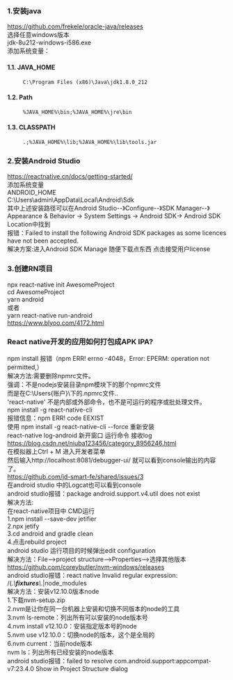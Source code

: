 ### 1.安装java  
https://github.com/frekele/oracle-java/releases <BR/>
选择任意windows版本 <BR/>
jdk-8u212-windows-i586.exe <BR/>
添加系统变量：<BR/>
#### 1.1.    JAVA_HOME 
         C:\Program Files (x86)\Java\jdk1.8.0_212
#### 1.2.   Path
         %JAVA_HOME%\bin;%JAVA_HOME%\jre\bin 
#### 1.3.  CLASSPATH 
         .;%JAVA_HOME%\lib;%JAVA_HOME%\lib\tools.jar

### 2.安装Android Studio 
https://reactnative.cn/docs/getting-started/ <BR/>
添加系统变量 <BR/>
ANDROID_HOME <BR/>
C:\Users\admin\AppData\Local\Android\Sdk <BR/>
其中上述安装路径可以在Android Studio--》Configure--》SDK Manager--》Appearance & Behavior → System Settings → Android SDK→ Android SDK Location中找到 <BR/>
报错：Failed to install the following Android SDK packages as some licences have not been accepted.<BR/>
解决方案:进入Android SDK Manage 随便下载点东西 点击接受用户license <BR/>

### 3.创建RN项目
npx react-native init AwesomeProject <BR/>
cd AwesomeProject <BR/>
yarn android <BR/>
或者 <BR/>
yarn react-native run-android <BR/>
https://www.blyoo.com/4172.html  <BR/>

### React native开发的应用如何打包成APK IPA?
npm install 报错（npm ERR! errno -4048，Error: EPERM: operation not permitted,）  <BR/>
解决方法:需要删除npmrc文件。<BR/>
强调：不是nodejs安装目录npm模块下的那个npmrc文件 <BR/>
而是在C:\Users\{账户}\下的.npmrc文件.. <BR/>
'react-native' 不是内部或外部命令，也不是可运行的程序或批处理文件。 <BR/>
npm install -g react-native-cli <BR/>
报错信息：npm ERR! code EEXIST  <BR/>
使用 npm install -g react-native-cli --force 重新安装 <BR/>
react-native log-android  新开窗口  运行命令 接收log <BR/>
https://blog.csdn.net/niuba123456/category_8956246.html <BR/>
在模拟器上Ctrl + M 进入开发者菜单 <BR/>
然后输入http://localhost:8081/debugger-ui/ 就可以看到console输出的内容了。 <BR/>
https://github.com/jd-smart-fe/shared/issues/3 <BR/>
在android studio 中的Logcat也可以看到console <BR/>
android studio报错：package android.support.v4.util does not exist  <BR/>
解决方法: <BR/>
在react-native项目中 CMD运行  <BR/>
1.npm install --save-dev jetifier  <BR/>
2.npx jetify  <BR/>
3.cd android and gradle clean  <BR/>
4.点击rebuild project <BR/>
android studio 运行项目的时候弹出edit configuration <BR/>
解决方法：File-->project structure-->Properties-->选择其他版本 <BR/>
https://github.com/coreybutler/nvm-windows/releases <BR/>
android studio报错：react native Invalid regular expression: /(.*\\__fixtures__\\.*|node_modules <BR/>
解决方法：安装v12.10.0版本node <BR/>
1.下载nvm-setup.zip <BR/>
2.nvm是让你在同一台机器上安装和切换不同版本的node的工具 <BR/> 
3.nvm ls-remote：列出所有可以安装的node版本号 <BR/>
4.nvm install v12.10.0：安装指定版本号的node <BR/>
5.nvm use v12.10.0：切换node的版本，这个是全局的 <BR/>
6.nvm current：当前node版本 <BR/>
nvm ls：列出所有已经安装的node版本 <BR/>
android studio报错：failed to resolve com.android.support:appcompat-v7:23.4.0 
Show in Project Structure dialog
